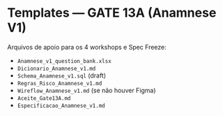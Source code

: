 # Templates — GATE 13A (Anamnese V1)

Arquivos de apoio para os 4 workshops e Spec Freeze:
- `Anamnese_v1_question_bank.xlsx`
- `Dicionario_Anamnese_v1.md`
- `Schema_Anamnese_v1.sql` (draft)
- `Regras_Risco_Anamnese_v1.md`
- `Wireflow_Anamnese_v1.md` (se não houver Figma)
- `Aceite_Gate13A.md`
- `Especificacao_Anamnese_v1.md`
